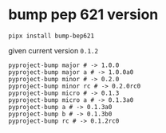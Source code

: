# bump pep 621 version

```shell
pipx install bump-bep621
```

given current version `0.1.2`

```shell
pyproject-bump major # -> 1.0.0
pyproject-bump major a # -> 1.0.0a0
pyproject-bump minor # -> 0.2.0
pyproject-bump minor rc # -> 0.2.0rc0
pyproject-bump micro # -> 0.1.3
pyproject-bump micro a # -> 0.1.3a0
pyproject-bump a # -> 0.1.3a0
pyproject-bump b # -> 0.1.3b0
pyproject-bump rc # -> 0.1.2rc0
```
